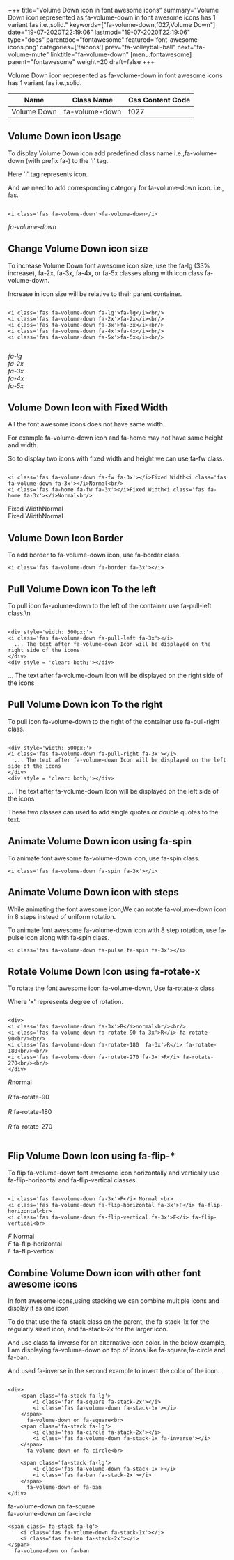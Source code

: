 +++
title="Volume Down icon in font awesome icons"
summary="Volume Down icon represented as fa-volume-down in font awesome icons has 1 variant fas i.e.,solid."
keywords=["fa-volume-down,f027,Volume Down"]
date="19-07-2020T22:19:06"
lastmod="19-07-2020T22:19:06"
type="docs"
parentdoc="fontawesome"
featured='font-awesome-icons.png'
categories=['faicons']
prev="fa-volleyball-ball"
next="fa-volume-mute"
linktitle="fa-volume-down"
[menu.fontawesome]
parent="fontawesome"
weight=20
draft=false
+++


Volume Down icon represented as fa-volume-down in font awesome icons has 1 variant fas i.e.,solid.

<div class='table-responsive'><table class='table'><thead><tr><th>Name</th><th>Class Name</th><th>Css Content Code</th></tr></thead><tbody><tr><td>Volume Down</td><td>fa-volume-down</td><td>f027</td></tr></tbody></table></div>



## Volume Down icon Usage

To display Volume Down icon add predefined class name i.e.,fa-volume-down (with prefix fa-) to the 'i' tag.

Here 'i' tag represents icon.

And we need to add corresponding category for fa-volume-down icon. i.e., fas.


```

<i class='fas fa-volume-down'>fa-volume-down</i>
```

<i class='fas fa-volume-down'>fa-volume-down</i>




## Change Volume Down icon size
To increase Volume Down font awesome icon size, use the fa-lg (33% increase), fa-2x, fa-3x, fa-4x, or fa-5x classes along with icon class fa-volume-down.

Increase in icon size will be relative to their parent container. 

```

<i class='fas fa-volume-down fa-lg'>fa-lg</i><br/>
<i class='fas fa-volume-down fa-2x'>fa-2x</i><br/>
<i class='fas fa-volume-down fa-3x'>fa-3x</i><br/>
<i class='fas fa-volume-down fa-4x'>fa-4x</i><br/>
<i class='fas fa-volume-down fa-5x'>fa-5x</i><br/>
            
```

<i class='fas fa-volume-down fa-lg'>fa-lg</i><br/>
<i class='fas fa-volume-down fa-2x'>fa-2x</i><br/>
<i class='fas fa-volume-down fa-3x'>fa-3x</i><br/>
<i class='fas fa-volume-down fa-4x'>fa-4x</i><br/>
<i class='fas fa-volume-down fa-5x'>fa-5x</i><br/>
            



## Volume Down Icon with Fixed Width 

All the font awesome icons does not have same width.

For example fa-volume-down icon and fa-home may not have same height and width.

So to display two icons with fixed width and height we can use fa-fw class.


```

<i class='fas fa-volume-down fa-fw fa-3x'></i>Fixed Width<i class='fas fa-volume-down fa-3x'></i>Normal<br/>
<i class='fas fa-home fa-fw fa-3x'></i>Fixed Width<i class='fas fa-home fa-3x'></i>Normal<br/>
```

<i class='fas fa-volume-down fa-fw fa-3x'></i>Fixed Width<i class='fas fa-volume-down fa-3x'></i>Normal<br/>
<i class='fas fa-home fa-fw fa-3x'></i>Fixed Width<i class='fas fa-home fa-3x'></i>Normal<br/>



## Volume Down Icon Border 

To add border to fa-volume-down icon, use fa-border class.


```
<i class='fas fa-volume-down fa-border fa-3x'></i>

```
<i class='fas fa-volume-down fa-border fa-3x'></i>





## Pull Volume Down icon To the left

To pull icon fa-volume-down to the left of the container use fa-pull-left class.\n

```

<div style='width: 500px;'>
<i class='fas fa-volume-down fa-pull-left fa-3x'></i>
  ... The text after fa-volume-down Icon will be displayed on the right side of the icons
</div>
<div style = 'clear: both;'></div>
```

<div style='width: 500px;'>
<i class='fas fa-volume-down fa-pull-left fa-3x'></i>
  ... The text after fa-volume-down Icon will be displayed on the right side of the icons
</div>
<div style = 'clear: both;'></div>




## Pull Volume Down icon To the right
To pull icon fa-volume-down to the right of the container use fa-pull-right class.

```

<div style='width: 500px;'>
<i class='fas fa-volume-down fa-pull-right fa-3x'></i>
  ... The text after fa-volume-down Icon will be displayed on the left side of the icons
</div>
<div style = 'clear: both;'></div>
```

<div style='width: 500px;'>
<i class='fas fa-volume-down fa-pull-right fa-3x'></i>
  ... The text after fa-volume-down Icon will be displayed on the left side of the icons
</div>
<div style = 'clear: both;'></div>

These two classes can used to add single quotes or double quotes to the text.


## Animate Volume Down icon using fa-spin
To animate font awesome fa-volume-down icon, use fa-spin class.

```
<i class='fas fa-volume-down fa-spin fa-3x'></i>
```
<i class='fas fa-volume-down fa-spin fa-3x'></i>




## Animate Volume Down icon with steps
While animating the font awesome icon,We can rotate fa-volume-down icon in 8 steps instead of uniform rotation.

To animate font awesome fa-volume-down icon with 8 step rotation, use fa-pulse icon along with fa-spin class.


```
<i class='fas fa-volume-down fa-pulse fa-spin fa-3x'></i>

```
<i class='fas fa-volume-down fa-pulse fa-spin fa-3x'></i>





## Rotate Volume Down Icon using fa-rotate-x
To rotate the font awesome icon fa-volume-down, Use fa-rotate-x class

Where 'x' represents degree of rotation.


```

<div>
<i class='fas fa-volume-down fa-3x'>R</i>normal<br/><br/>
<i class='fas fa-volume-down fa-rotate-90 fa-3x'>R</i> fa-rotate-90<br/><br/> 
<i class='fas fa-volume-down fa-rotate-180  fa-3x'>R</i> fa-rotate-180<br/><br/> 
<i class='fas fa-volume-down fa-rotate-270 fa-3x'>R</i> fa-rotate-270<br/><br/>
</div>
```

<div>
<i class='fas fa-volume-down fa-3x'>R</i>normal<br/><br/>
<i class='fas fa-volume-down fa-rotate-90 fa-3x'>R</i> fa-rotate-90<br/><br/> 
<i class='fas fa-volume-down fa-rotate-180  fa-3x'>R</i> fa-rotate-180<br/><br/> 
<i class='fas fa-volume-down fa-rotate-270 fa-3x'>R</i> fa-rotate-270<br/><br/>
</div>




## Flip Volume Down Icon using fa-flip-*
To flip fa-volume-down font awesome icon horizontally and vertically use fa-flip-horizontal and fa-flip-vertical classes. 

```

<i class='fas fa-volume-down fa-3x'>F</i> Normal <br>
<i class='fas fa-volume-down fa-flip-horizontal fa-3x'>F</i> fa-flip-horizontal<br>
<i class='fas fa-volume-down fa-flip-vertical fa-3x'>F</i> fa-flip-vertical<br>
```

<i class='fas fa-volume-down fa-3x'>F</i> Normal <br>
<i class='fas fa-volume-down fa-flip-horizontal fa-3x'>F</i> fa-flip-horizontal<br>
<i class='fas fa-volume-down fa-flip-vertical fa-3x'>F</i> fa-flip-vertical<br>




## Combine Volume Down icon with other font awesome icons
In font awesome icons,using stacking we can combine multiple icons and display it as one icon 

To do that use the fa-stack class on the parent, the fa-stack-1x for the regularly sized icon, and fa-stack-2x for the larger icon.

And use class fa-inverse for an alternative icon color. 
In the below example, I am displaying fa-volume-down on top of icons like fa-square,fa-circle and fa-ban.

And used fa-inverse in the second example to invert the color of the icon.

```

<div>
    <span class='fa-stack fa-lg'>
        <i class='far fa-square fa-stack-2x'></i>
        <i class='fas fa-volume-down fa-stack-1x'></i>
    </span>
      fa-volume-down on fa-square<br>
    <span class='fa-stack fa-lg'>
        <i class='fas fa-circle fa-stack-2x'></i>
        <i class='fas fa-volume-down fa-stack-1x fa-inverse'></i>
    </span>
      fa-volume-down on fa-circle<br>

    <span class='fa-stack fa-lg'>
        <i class='fas fa-volume-down fa-stack-1x'></i>
        <i class='fas fa-ban fa-stack-2x'></i>
    </span>
      fa-volume-down on fa-ban
</div>
```

<div>
    <span class='fa-stack fa-lg'>
        <i class='far fa-square fa-stack-2x'></i>
        <i class='fas fa-volume-down fa-stack-1x'></i>
    </span>
      fa-volume-down on fa-square<br>
    <span class='fa-stack fa-lg'>
        <i class='fas fa-circle fa-stack-2x'></i>
        <i class='fas fa-volume-down fa-stack-1x fa-inverse'></i>
    </span>
      fa-volume-down on fa-circle<br>

    <span class='fa-stack fa-lg'>
        <i class='fas fa-volume-down fa-stack-1x'></i>
        <i class='fas fa-ban fa-stack-2x'></i>
    </span>
      fa-volume-down on fa-ban
</div>






